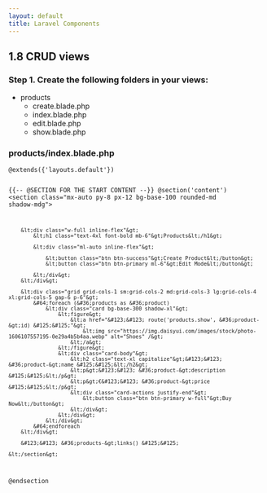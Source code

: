 ```yaml
---
layout: default
title: Laravel Components
---
```


<h2>1.8 CRUD views</h2>

<h3>Step 1. Create the following folders in your views:</h3>
<ul>
    <li>products
        <ul>
            <li>create.blade.php</li>
            <li>index.blade.php</li>
            <li>edit.blade.php</li>
            <li>show.blade.php</li>
        </ul>
    </li>
</ul>

<h3>products/index.blade.php</h3>
<div class="codesnippet-wrapper">
    <div class="line-numbers"></div>
    <pre class="codesnippet"><code>&#64;extends(&#123;'layouts.default'&#125;)

&#123;&#123;-- &#64;SECTION FOR THE START CONTENT --&#125;&#125;
&#64;section('content')
    &lt;section class="mx-auto py-8 px-12 bg-base-100 rounded-md shadow-mdg"&gt;

        &lt;div class="w-full inline-flex"&gt;
            &lt;h1 class="text-4xl font-bold mb-6"&gt;Products&lt;/h1&gt;

            &lt;div class="ml-auto inline-flex"&gt;

                &lt;button class="btn btn-success"&gt;Create Product&lt;/button&gt;
                &lt;button class="btn btn-primary ml-6"&gt;Edit Mode&lt;/button&gt;
                
            &lt;/div&gt;
        &lt;/div&gt;

        &lt;div class="grid grid-cols-1 sm:grid-cols-2 md:grid-cols-3 lg:grid-cols-4 xl:grid-cols-5 gap-6 p-6"&gt;
            &#64;foreach (&#36;products as &#36;product)
                &lt;div class="card bg-base-300 shadow-xl"&gt;
                    &lt;figure&gt;
                        &lt;a href="&#123;&#123; route('products.show', &#36;product-&gt;id) &#125;&#125;"&gt;
                            &lt;img src="https://img.daisyui.com/images/stock/photo-1606107557195-0e29a4b5b4aa.webp" alt="Shoes" /&gt;
                        &lt;/a&gt;
                    &lt;/figure&gt;
                    &lt;div class="card-body"&gt;
                        &lt;h2 class="text-xl capitalize"&gt;&#123;&#123; &#36;product-&gt;name &#125;&#125;&lt;/h2&gt;
                        &lt;p&gt;&#123;&#123; &#36;product-&gt;description &#125;&#125;&lt;/p&gt;
                        &lt;p&gt;€&#123;&#123; &#36;product-&gt;price &#125;&#125;&lt;/p&gt;
                        &lt;div class="card-actions justify-end"&gt;
                            &lt;button class="btn btn-primary w-full"&gt;Buy Now&lt;/button&gt;
                        &lt;/div&gt;
                    &lt;/div&gt;
                &lt;/div&gt;
            &#64;endforeach
        &lt;/div&gt;

        &#123;&#123; &#36;products-&gt;links() &#125;&#125;

    &lt;/section&gt;
&#64;endsection</code></pre>
</div>
